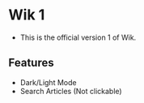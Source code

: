 # Wik 1
- This is the official version 1 of Wik.

## Features
- Dark/Light Mode
- Search Articles (Not clickable)
